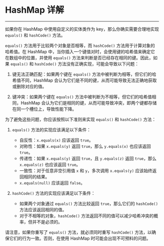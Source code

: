 # HashMap 详解

****





如果你在 HashMap 中使用自定义的实体类作为 key，那么你确实需要合理地实现 `equals()` 和 `hashCode()` 方法。

`equals()` 方法用于比较两个对象是否相等，而 `hashCode()` 方法用于计算对象的哈希值。在 HashMap 中，当你插入一个键值对时，会使用键的哈希值来确定它在数组中的位置，并使用 `equals()` 方法来判断是否已经存在相同的键。因此，如果 `equals()` 和 `hashCode()` 方法没有正确实现，可能会导致以下问题：

1. 键无法正确匹配：如果两个键在 `equals()` 方法中被判断为相等，但它们的哈希值不同，HashMap 会认为它们是不同的键，从而可能导致无法正确地获取或删除对应的值。

2. 键冲突：如果两个键在 `equals()` 方法中被判断为不相等，但它们的哈希值相同，HashMap 会认为它们是相同的键，从而可能导致冲突，即两个键都存储在同一个槽位上，导致性能下降。

为了避免这些问题，你应该按照以下准则来实现 `equals()` 和 `hashCode()` 方法：

1. `equals()` 方法的实现应该满足以下条件：
   - 自反性：`x.equals(x)` 应该返回 `true`。
   - 对称性：如果 `x.equals(y)` 返回 `true`，那么 `y.equals(x)` 也应该返回 `true`。
   - 传递性：如果 `x.equals(y)` 返回 `true`，且 `y.equals(z)` 返回 `true`，那么 `x.equals(z)` 也应该返回 `true`。
   - 一致性：对于任意非空引用值 `x` 和 `y`，多次调用 `x.equals(y)` 应该始终返回相同的结果。
   - `x.equals(null)` 应该返回 `false`。

2. `hashCode()` 方法的实现应该满足以下条件：
   - 如果两个对象通过 `equals()` 方法比较返回 `true`，那么它们的 `hashCode()` 方法应该返回相同的值。
   - 对于不相等的对象，`hashCode()` 方法返回不同的值可以减少哈希冲突的概率，但并不是必须的。

请注意，如果你重写了 `equals()` 方法，就必须同时重写 `hashCode()` 方法，以确保它们的行为一致。否则，在使用 HashMap 时可能会出现不可预料的问题。